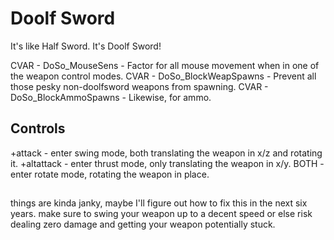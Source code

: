 # Doolf Sword
It's like Half Sword. It's Doolf Sword!

CVAR - DoSo_MouseSens - Factor for all mouse movement when in one of the weapon control modes.
CVAR - DoSo_BlockWeapSpawns - Prevent all those pesky non-doolfsword weapons from spawning.
CVAR - DoSo_BlockAmmoSpawns - Likewise, for ammo.

## Controls
+attack     - enter swing mode, both translating the weapon in x/z and rotating it.
+altattack  - enter thrust mode, only translating the weapon in x/y.
BOTH        - enter rotate mode, rotating the weapon in place.

##
things are kinda janky, maybe I'll figure out how to fix this in the next six years. make sure to swing your weapon up to a decent speed or else risk dealing zero damage and getting your weapon potentially stuck.
